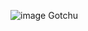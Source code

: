![image](https://github.com/AndresNamm/xgboost_anomaly_detection/assets/21141607/570f6e4b-ea67-48a7-b2e3-df1a15d73a6d)
Gotchu
